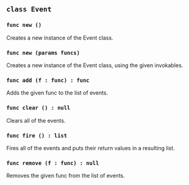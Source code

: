 ## ```class Event```

### ```func new ()```
Creates a new instance of the Event class.

### ```func new (params funcs)```
Creates a new instance of the Event class, using the given invokables.

### ```func add (f : func) : func```
Adds the given func to the list of events.

### ```func clear () : null```
Clears all of the events.

### ```func fire () : list```
Fires all of the events and puts their return values in a resulting list.

### ```func remove (f : func) : null```
Removes the given func from the list of events.
